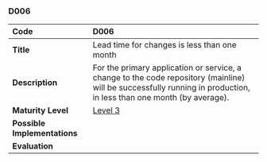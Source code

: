 ### D006

| **Code**           | **D006** |
| :--                | :--      |
| **Title**          | Lead time for changes is less than one month |
| **Description**    | For the primary application or service, a change to the code repository (mainline) will be successfully running in production, in less than one month (by average). |
| **Maturity Level** | [Level 3](/levels#level-3) |
| **Possible Implementations** | |
| **Evaluation**     | |
